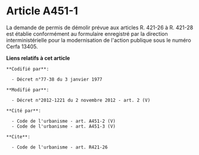 # Article A451-1

La demande de permis de démolir prévue aux articles R. 421-26 à R. 421-28 est établie conformément au formulaire enregistré
par la direction interministérielle pour la modernisation de l'action publique sous le numéro Cerfa 13405.

**Liens relatifs à cet article**

	**Codifié par**:

	  - Décret n°77-38 du 3 janvier 1977

	**Modifié par**:

	  - Décret n°2012-1221 du 2 novembre 2012 - art. 2 (V)

	**Cité par**:

	  - Code de l'urbanisme - art. A451-2 (V)
	  - Code de l'urbanisme - art. A451-3 (V)

	**Cite**:

	  - Code de l'urbanisme - art. R421-26
